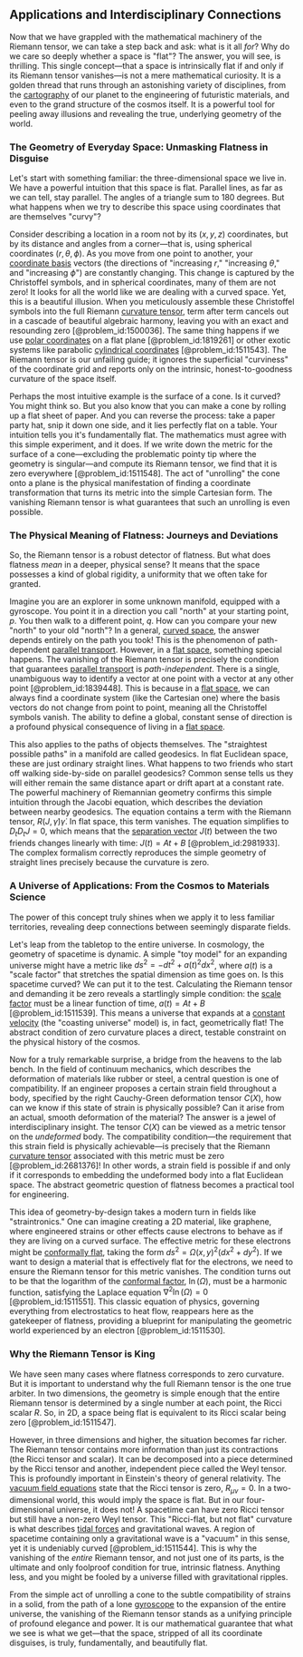 ## Applications and Interdisciplinary Connections

Now that we have grappled with the mathematical machinery of the Riemann tensor, we can take a step back and ask: what is it all *for*? Why do we care so deeply whether a space is "flat"? The answer, you will see, is thrilling. This single concept—that a space is intrinsically flat if and only if its Riemann tensor vanishes—is not a mere mathematical curiosity. It is a golden thread that runs through an astonishing variety of disciplines, from the [cartography](@article_id:275677) of our planet to the engineering of futuristic materials, and even to the grand structure of the cosmos itself. It is a powerful tool for peeling away illusions and revealing the true, underlying geometry of the world.

### The Geometry of Everyday Space: Unmasking Flatness in Disguise

Let's start with something familiar: the three-dimensional space we live in. We have a powerful intuition that this space is flat. Parallel lines, as far as we can tell, stay parallel. The angles of a triangle sum to 180 degrees. But what happens when we try to describe this space using coordinates that are themselves "curvy"?

Consider describing a location in a room not by its $(x, y, z)$ coordinates, but by its distance and angles from a corner—that is, using spherical coordinates $(r, \theta, \phi)$. As you move from one point to another, your [coordinate basis](@article_id:269655) vectors (the directions of "increasing $r$," "increasing $\theta$," and "increasing $\phi$") are constantly changing. This change is captured by the Christoffel symbols, and in spherical coordinates, many of them are not zero! It looks for all the world like we are dealing with a curved space. Yet, this is a beautiful illusion. When you meticulously assemble these Christoffel symbols into the full Riemann [curvature tensor](@article_id:180889), term after term cancels out in a cascade of beautiful algebraic harmony, leaving you with an exact and resounding zero [@problem_id:1500036]. The same thing happens if we use [polar coordinates](@article_id:158931) on a flat plane [@problem_id:1819261] or other exotic systems like parabolic [cylindrical coordinates](@article_id:271151) [@problem_id:1511543]. The Riemann tensor is our unfailing guide; it ignores the superficial "curviness" of the coordinate grid and reports only on the intrinsic, honest-to-goodness curvature of the space itself.

Perhaps the most intuitive example is the surface of a cone. Is it curved? You might think so. But you also know that you can make a cone by rolling up a flat sheet of paper. And you can reverse the process: take a paper party hat, snip it down one side, and it lies perfectly flat on a table. Your intuition tells you it's fundamentally flat. The mathematics must agree with this simple experiment, and it does. If we write down the metric for the surface of a cone—excluding the problematic pointy tip where the geometry is singular—and compute its Riemann tensor, we find that it is zero everywhere [@problem_id:1511548]. The act of "unrolling" the cone onto a plane is the physical manifestation of finding a coordinate transformation that turns its metric into the simple Cartesian form. The vanishing Riemann tensor is what guarantees that such an unrolling is even possible.

### The Physical Meaning of Flatness: Journeys and Deviations

So, the Riemann tensor is a robust detector of flatness. But what does flatness *mean* in a deeper, physical sense? It means that the space possesses a kind of global rigidity, a uniformity that we often take for granted.

Imagine you are an explorer in some unknown manifold, equipped with a gyroscope. You point it in a direction you call "north" at your starting point, $p$. You then walk to a different point, $q$. How can you compare your new "north" to your old "north"? In a general, [curved space](@article_id:157539), the answer depends entirely on the path you took! This is the phenomenon of path-dependent [parallel transport](@article_id:160177). However, in a [flat space](@article_id:204124), something special happens. The vanishing of the Riemann tensor is precisely the condition that guarantees [parallel transport](@article_id:160177) is *path-independent*. There is a single, unambiguous way to identify a vector at one point with a vector at any other point [@problem_id:1839448]. This is because in a [flat space](@article_id:204124), we can always find a coordinate system (like the Cartesian one) where the basis vectors do not change from point to point, meaning all the Christoffel symbols vanish. The ability to define a global, constant sense of direction is a profound physical consequence of living in a [flat space](@article_id:204124).

This also applies to the paths of objects themselves. The "straightest possible paths" in a manifold are called geodesics. In flat Euclidean space, these are just ordinary straight lines. What happens to two friends who start off walking side-by-side on parallel geodesics? Common sense tells us they will either remain the same distance apart or drift apart at a constant rate. The powerful machinery of Riemannian geometry confirms this simple intuition through the Jacobi equation, which describes the deviation between nearby geodesics. The equation contains a term with the Riemann tensor, $R(J, \dot{\gamma})\dot{\gamma}$. In flat space, this term vanishes. The equation simplifies to $D_t D_t J = 0$, which means that the [separation vector](@article_id:267974) $J(t)$ between the two friends changes linearly with time: $J(t) = At + B$ [@problem_id:2981933]. The complex formalism correctly reproduces the simple geometry of straight lines precisely because the curvature is zero.

### A Universe of Applications: From the Cosmos to Materials Science

The power of this concept truly shines when we apply it to less familiar territories, revealing deep connections between seemingly disparate fields.

Let's leap from the tabletop to the entire universe. In cosmology, the geometry of spacetime is dynamic. A simple "toy model" for an expanding universe might have a metric like $ds^2 = -dt^2 + a(t)^2 dx^2$, where $a(t)$ is a "scale factor" that stretches the spatial dimension as time goes on. Is this spacetime curved? We can put it to the test. Calculating the Riemann tensor and demanding it be zero reveals a startlingly simple condition: the [scale factor](@article_id:157179) must be a linear function of time, $a(t) = At + B$ [@problem_id:1511539]. This means a universe that expands at a [constant velocity](@article_id:170188) (the "coasting universe" model) is, in fact, geometrically flat! The abstract condition of zero curvature places a direct, testable constraint on the physical history of the cosmos.

Now for a truly remarkable surprise, a bridge from the heavens to the lab bench. In the field of continuum mechanics, which describes the deformation of materials like rubber or steel, a central question is one of compatibility. If an engineer proposes a certain strain field throughout a body, specified by the right Cauchy-Green deformation tensor $C(X)$, how can we know if this state of strain is physically possible? Can it arise from an actual, smooth deformation of the material? The answer is a jewel of interdisciplinary insight. The tensor $C(X)$ can be viewed as a metric tensor on the *undeformed* body. The compatibility condition—the requirement that this strain field is physically achievable—is precisely that the Riemann [curvature tensor](@article_id:180889) associated with this metric must be zero [@problem_id:2681376]! In other words, a strain field is possible if and only if it corresponds to embedding the undeformed body into a flat Euclidean space. The abstract geometric question of flatness becomes a practical tool for engineering.

This idea of geometry-by-design takes a modern turn in fields like "straintronics." One can imagine creating a 2D material, like graphene, where engineered strains or other effects cause electrons to behave as if they are living on a curved surface. The effective metric for these electrons might be [conformally flat](@article_id:260408), taking the form $ds^2 = \Omega(x,y)^2 (dx^2 + dy^2)$. If we want to design a material that is effectively flat for the electrons, we need to ensure the Riemann tensor for this metric vanishes. The condition turns out to be that the logarithm of the [conformal factor](@article_id:267188), $\ln(\Omega)$, must be a harmonic function, satisfying the Laplace equation $\nabla^2 \ln(\Omega) = 0$ [@problem_id:1511551]. This classic equation of physics, governing everything from electrostatics to heat flow, reappears here as the gatekeeper of flatness, providing a blueprint for manipulating the geometric world experienced by an electron [@problem_id:1511530].

### Why the Riemann Tensor is King

We have seen many cases where flatness corresponds to zero curvature. But it is important to understand why the full Riemann tensor is the one true arbiter. In two dimensions, the geometry is simple enough that the entire Riemann tensor is determined by a single number at each point, the Ricci scalar $R$. So, in 2D, a space being flat is equivalent to its Ricci scalar being zero [@problem_id:1511547].

However, in three dimensions and higher, the situation becomes far richer. The Riemann tensor contains more information than just its contractions (the Ricci tensor and scalar). It can be decomposed into a piece determined by the Ricci tensor and another, independent piece called the Weyl tensor. This is profoundly important in Einstein's theory of general relativity. The [vacuum field equations](@article_id:266023) state that the Ricci tensor is zero, $R_{\mu\nu}=0$. In a two-dimensional world, this would imply the space is flat. But in our four-dimensional universe, it does not! A spacetime can have zero Ricci tensor but still have a non-zero Weyl tensor. This "Ricci-flat, but not flat" curvature is what describes [tidal forces](@article_id:158694) and gravitational waves. A region of spacetime containing only a gravitational wave is a "vacuum" in this sense, yet it is undeniably curved [@problem_id:1511544]. This is why the vanishing of the *entire* Riemann tensor, and not just one of its parts, is the ultimate and only foolproof condition for true, intrinsic flatness. Anything less, and you might be fooled by a universe filled with gravitational ripples.

From the simple act of unrolling a cone to the subtle compatibility of strains in a solid, from the path of a lone [gyroscope](@article_id:172456) to the expansion of the entire universe, the vanishing of the Riemann tensor stands as a unifying principle of profound elegance and power. It is our mathematical guarantee that what we see is what we get—that the space, stripped of all its coordinate disguises, is truly, fundamentally, and beautifully flat.